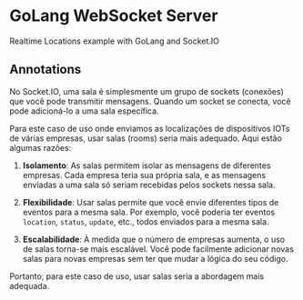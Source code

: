 # GoLang WebSocket Server
Realtime Locations example with GoLang and Socket.IO

## Annotations

No Socket.IO, uma sala é simplesmente um grupo de sockets (conexões) que você pode transmitir mensagens. Quando um socket se conecta, você pode adicioná-lo a uma sala específica.

Para este caso de uso onde enviamos as localizações de dispositivos IOTs de várias empresas, usar salas (rooms) seria mais adequado. Aqui estão algumas razões:

1. **Isolamento**: As salas permitem isolar as mensagens de diferentes empresas. Cada empresa teria sua própria sala, e as mensagens enviadas a uma sala só seriam recebidas pelos sockets nessa sala.

2. **Flexibilidade**: Usar salas permite que você envie diferentes tipos de eventos para a mesma sala. Por exemplo, você poderia ter eventos `location`, `status`, `update`, etc., todos enviados para a mesma sala.

3. **Escalabilidade**: À medida que o número de empresas aumenta, o uso de salas torna-se mais escalável. Você pode facilmente adicionar novas salas para novas empresas sem ter que mudar a lógica do seu código.

Portanto, para este caso de uso, usar salas seria a abordagem mais adequada.